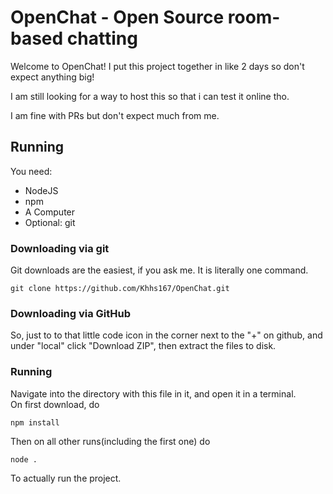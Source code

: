 # OpenChat - Open Source room-based chatting
Welcome to OpenChat! I put this project together in like 2 days so don't expect anything big!  

I am still looking for a way to host this so that i can test it online tho.  

I am fine with PRs but don't expect much from me.

## Running
You need:
- NodeJS
- npm
- A Computer
- Optional: git

### Downloading via git
Git downloads are the easiest, if you ask me.
It is literally one command.
```
git clone https://github.com/Khhs167/OpenChat.git
```

### Downloading via GitHub
So, just to to that little code icon in the corner next to the "+" on github, and under "local" click "Download ZIP", then extract the files to disk.

### Running
Navigate into the directory with this file in it, and open it in a terminal.  
On first download, do
```
npm install
```
Then on all other runs(including the first one) do
```
node .
```
To actually run the project.